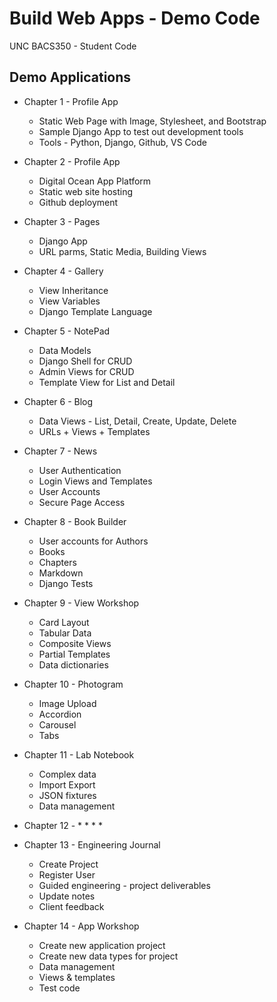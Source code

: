 # Build Web Apps - Demo Code

UNC BACS350 - Student Code


## Demo Applications

* Chapter 1 - Profile App
    * Static Web Page with Image, Stylesheet, and Bootstrap
    * Sample Django App to test out development tools
    * Tools - Python, Django, Github, VS Code

* Chapter 2 - Profile App
	* Digital Ocean App Platform
    * Static web site hosting
    * Github deployment

* Chapter 3 - Pages
    * Django App
    * URL parms, Static Media, Building Views

* Chapter 4 - Gallery
	* View Inheritance
    * View Variables
    * Django Template Language

* Chapter 5 - NotePad
    * Data Models
    * Django Shell for CRUD
    * Admin Views for CRUD
    * Template View for List and Detail

* Chapter 6 - Blog
    * Data Views - List, Detail, Create, Update, Delete
    * URLs + Views + Templates

* Chapter 7 - News
    * User Authentication
    * Login Views and Templates
    * User Accounts
    * Secure Page Access

* Chapter 8 - Book Builder
    * User accounts for Authors
    * Books
    * Chapters
    * Markdown
    * Django Tests

* Chapter 9 - View Workshop
    * Card Layout
    * Tabular Data
    * Composite Views
    * Partial Templates
    * Data dictionaries

* Chapter 10 - Photogram
    * Image Upload
    * Accordion
    * Carousel
    * Tabs

* Chapter 11 - Lab Notebook
    * Complex data
    * Import Export
    * JSON fixtures
    * Data management

* Chapter 12 -
    * 
    * 
    * 
    * 

* Chapter 13 - Engineering Journal
    * Create Project
    * Register User
    * Guided engineering - project deliverables
    * Update notes
    * Client feedback

* Chapter 14 - App Workshop
    * Create new application project
    * Create new data types for project
    * Data management
    * Views & templates
    * Test code

